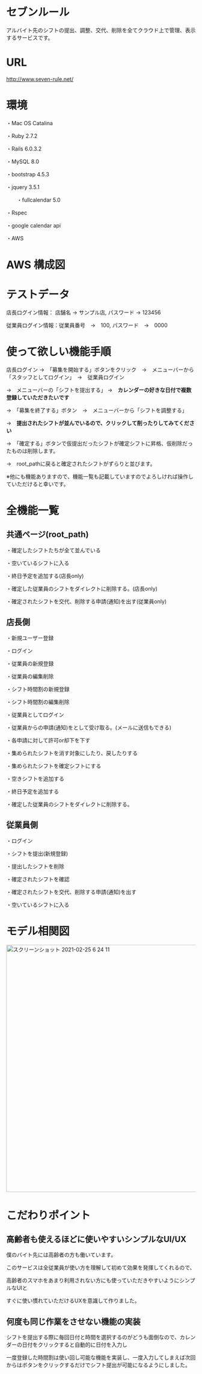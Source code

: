 # セブンルール
  アルバイト先のシフトの提出、調整、交代、削除を全てクラウド上で管理、表示するサービスです。

# URL
http://www.seven-rule.net/

# 環境

・Mac OS Catalina

・Ruby 2.7.2

・Rails 6.0.3.2

・MySQL 8.0

・bootstrap 4.5.3

・jquery 3.5.1

　　・fullcalendar 5.0
   
・Rspec

・google calendar api

・AWS


# AWS 構成図




# テストデータ

店長ログイン情報： 店舗名 → サンプル店,  パスワード → 123456

従業員ログイン情報：従業員番号　→　100,  パスワード　→　0000

# 使って欲しい機能手順
 
店長ログイン →　「募集を開始する」ボタンをクリック　→　メニューバーから「スタッフとしてログイン」　→　従業員ログイン

→　メニューバーの「シフトを提出する」 →　**カレンダーの好きな日付で複数登録していただきたいです**

→　「募集を終了する」ボタン　→　メニューバーから「シフトを調整する」　

→　**提出されたシフトが並んでいるので、クリックして削ったりしてみてください**

→　「確定する」ボタンで仮提出だったシフトが確定シフトに昇格、仮削除だったものは削除します。

→　root_pathに戻ると確定されたシフトがずらりと並びます。

※他にも機能ありますので、機能一覧も記載していますのでよろしければ操作していただけると幸いです。


# 全機能一覧

## 共通ページ(root_path)

・確定したシフトたちが全て並んでいる

・空いているシフトに入る

・終日予定を追加する(店長only)

・確定した従業員のシフトをダイレクトに削除する。(店長only)

・確定されたシフトを交代、削除する申請(通知)を出す(従業員only)


## 店長側

・新規ユーザー登録

・ログイン

・従業員の新規登録

・従業員の編集削除

・シフト時間割の新規登録

・シフト時間割の編集削除

・従業員としてログイン

・従業員からの申請(通知)をとして受け取る。(メールに送信もできる)

・各申請に対して許可or却下を下す

・集められたシフトを消す対象にしたり、戻したりする

・集められたシフトを確定シフトにする

・空きシフトを追加する

・終日予定を追加する

・確定した従業員のシフトをダイレクトに削除する。

## 従業員側

・ログイン

・シフトを提出(新規登録)

・提出したシフトを削除

・確定されたシフトを確認

・確定されたシフトを交代、削除する申請(通知)を出す

・空いているシフトに入る

# モデル相関図


<img width="657" alt="スクリーンショット 2021-02-25 6 24 11" src="https://user-images.githubusercontent.com/72666840/109068273-f6588a80-7732-11eb-9bea-99b121e017e7.png">


# こだわりポイント

## 高齢者も使えるほどに使いやすいシンプルなUI/UX

僕のバイト先には高齢者の方も働いています。

このサービスは全従業員が使い方を理解して初めて効果を発揮してくれるので、

高齢者のスマホをあまり利用されない方にも使っていただきやすいようにシンプルなUIと

すぐに使い慣れていただけるUXを意識して作りました。


## 何度も同じ作業をさせない機能の実装

シフトを提出する際に毎回日付と時間を選択するのがどうも面倒なので、カレンダーの日付をクリックすると自動的に日付を入力し

一度登録した時間割は使い回し可能な機能を実装し、一度入力してしまえば次回からはボタンをクリックするだけでシフト提出が可能になるようにしました。
